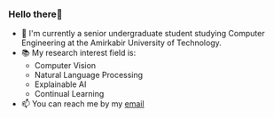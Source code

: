 ### Hello there👋

- 🏫 I'm currently a senior undergraduate student studying Computer Engineering at the Amirkabir University of Technology. 
- 📚 My research interest field is:
  - Computer Vision
  - Natural Language Processing
  - Explainable AI
  - Continual Learning 
- 📫 You can reach me by my [email](mailto:kashefirojina8@gmail.com)

